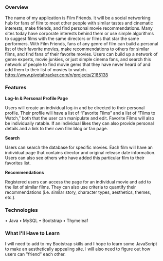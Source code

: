 ### Overview

The name of my application is Film Friends.  It will be a social networking hub for fans of film to meet other people 
with similar tastes and cinematic interests, make friends, and find personal movie recommendations.  Many sites today have 
corporate interests behind them or use simple algorithms to suggest films with the same directors or films that star the same 
performers.
With Film Friends, fans of any genre of film can build a personal list of their favorite movies, make recommendations 
to others for similar films, and find fans of their favorite movies.  Users can build up a network of genre experts, movie junkies, 
or just simple cinema fans, and search this network of people to find movie gems that they have never heard of and add them to their 
list of movies to watch.
    https://www.pivotaltracker.com/n/projects/2185138

### Features

**Log-In & Personal Profile Page**

Users will create an individual log-in and be directed to their personal profile.  Their profile will have a list of “Favorite Films” and a list of “Films to Watch,” both that the user can manipulate and edit.  Favorite Films will also be individually ratable. If an individual likes they can also provide personal details and a link to their own film blog or fan page.

**Search**

Users can search the database for specific movies. Each film will have an individual page that contains director and original release date information. Users can also see others who have added this particular film to their favorites list.

**Recommendations**

Registered users can access the page for an individual movie and add to the list of similar films.  They can also use criteria to quantify their recommendations (i.e. similar story, character types, aesthetics, themes, etc.).

### Technologies

•	Java
•	MySQL
•	Bootstrap
•	Thymeleaf


### What I'll Have to Learn

I will need to add to my Bootstrap skills and I hope to learn some JavaScript to make an aesthetically appealing site.
I will also need to figure out how users can "friend" each other.
